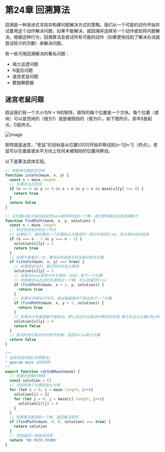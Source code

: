 # 第24章 回溯算法
回溯是一种渐进式寻找并构建问题解决方式的策略。我们从一个可能的动作开始并试着用这个动作解决问题。如果不能解决，就回溯并选择另一个动作直到将问题解决。根据这种行为，回溯算法会尝试所有可能的动作（如果更快找到了解决办法就尝试较少的次数）来解决问题。

有一些可用回溯解决的著名问题：
- 骑士巡逻问题
- N皇后问题
- 迷宫老鼠问题
- 数独解题器

## 迷宫老鼠问题
假设我们有一个大小为N × N的矩阵，矩阵的每个位置是一个方块。每个位置（或块）可以是空闲的（值为1）或是被阻挡的（值为0），如下图所示，其中S是起点，D是终点。

![image](https://cdn.jsdelivr.net/gh/dragon-liu/picBed@master/img/image.6owto0skdrk0.png)

矩阵就是迷宫，“老鼠”的目标是从位置[0][0]开始并移动到[n-1][n-1]（终点）。老鼠可以在垂直或水平方向上任何未被阻挡的位置间移动。

以下是算法具体实现。
```js
// 判断某位置是否空闲
function isSafe(maze, x, y) {
  const n = maze.length
  // 位置合法且空闲
  if (x >= 0 && y >= 0 && x < n && y < n && maze[x][y] !== 0) {
    return true
  }
  return false
}

// 从位置x和y开始在给定的maze矩阵中找到一个解，递归使得算法具有回溯能力
function findPath(maze, x, y, solution) {
  const n = maze.length
  // 验证老鼠是否到达了终点
  // 如果到了，就将最后一个位置标记为路径的一部分并返回true，表示移动成功结束
  if (x === n - 1 && y === n - 1) {
    solution[x][y] = 1
    return true
  }
  // 如果不是最后一步，要验证老鼠能否安全移动至该位置
  if (isSafe(maze, x, y) === true) {
    // 如果是安全的，我们将这步加入路径
    solution[x][y] = 1
    // 试着在maze矩阵中水平移动（向右）到下一个位置
    // 判断能否从右边的位置找出一个解，可以则返回true
    if (findPath(maze, x + 1, y, solution)) {
      return true
    }
    // 如果水平移动不可行，就试着垂直向下移动到下一个位置
    if (findPath(maze, x, y + 1, solution)) {
      return true
    }
    // 如果水平和垂直都不能移动，那么将这步从路径中移除并回溯,表示无法从位置x和y开始找到一个解
    solution[x][y] = 0
    return false
  }
  // 尝试所有可能动作仍找不到解，返回false表示无解
  return false
}

/**
* 迷宫老鼠问题(回溯算法)
* @param maze 迷宫矩阵
*/
export function ratInAMaze(maze) {
  // 创建包含解的矩阵
  const solution = []
  // 将矩阵每个位置初始化为零
  for (let i = 0; i < maze.length; i++){
    solution[i] = []
    for (let j = 0; j < maze[i].length; j++){
      solution[i][j] = 0
    }
  }
  // 如果算法能找到一个解，返回解决矩阵
  if (findPath(maze, 0, 0, solution) === true) {
    return solution
  }
  // 否则返回一条错误信息
  return 'NO PATH FOUND'
}
```
